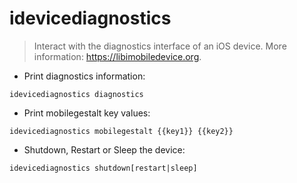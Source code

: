# idevicediagnostics

> Interact with the diagnostics interface of an iOS device.
> More information: <https://libimobiledevice.org>.

- Print diagnostics information:

`idevicediagnostics diagnostics`

- Print mobilegestalt key values:

`idevicediagnostics mobilegestalt {{key1}} {{key2}}`

- Shutdown, Restart or Sleep the device:

`idevicediagnostics shutdown[restart|sleep]`

